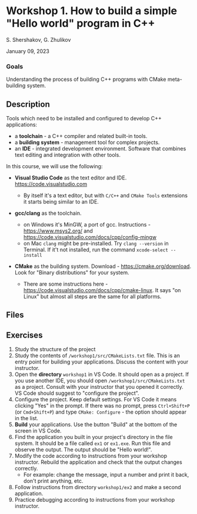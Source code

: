 # Workshop 1. How to build a simple "Hello world" program in C++

S. Shershakov, G. Zhulikov

January 09, 2023

###  Goals

Understanding the process of building C++ programs with CMake meta-building system.


## Description

Tools which need to be installed and configured to develop C++ applications:

- a **toolchain** - a C++ compiler and related built-in tools.
- a **building system** - management tool for complex projects.
- an **IDE** - integrated development environment. Software that combines text editing and integration with other tools.

In this course, we will use the following:

- **Visual Studio Code** as the text editor and IDE. https://code.visualstudio.com
  - By itself it's a text editor, but with `C/C++` and `CMake Tools` extensions it starts being similar to an IDE.
- **gcc/clang** as the toolchain.
  - on Windows it's MinGW, a port of gcc. Instructions - https://www.msys2.org/ and https://code.visualstudio.com/docs/cpp/config-mingw
  - on Mac `clang` might be pre-installed. Try `clang --version` in Terminal. If it't not installed, run the command `xcode-select --install`

- **CMake** as the building system. Download - https://cmake.org/download. Look for "Binary distributions" for your system.
  - There are some instructions here - https://code.visualstudio.com/docs/cpp/cmake-linux. It says "on Linux" but almost all steps are the same for all platforms.

## Files

## Exercises

1. Study the structure of the project
2. Study the contents of `/workshop1/src/CMakeLists.txt` file. This is an entry point for building your applications. Discuss the content with your instructor.
3. Open the **directory** `workshop1` in VS Code. It should open as a project. If you use another IDE, you should open `/workshop1/src/CMakeLists.txt` as a project. Consult with your instructor that you opened it correctly. VS Code should suggest to "configure the project".
4. Configure the project. Keep default settings. For VS Code it means clicking "Yes" in the prompt. If there was no prompt, press `Ctrl+Shift+P` (or `Cmd+Shift+P`) and type `CMake: Configure` - the option should appear in the list.
5. **Build** your applications. Use the button "Build" at the bottom of the screen in VS Code.
6. Find the application you built in your project's directory in the file system. It should be a file called `ex1` or `ex1.exe`. Run this file and observe the output. The output should be "Hello world!".
7. Modify the code according to instructions from your workshop instructor. Rebuild the application and check that the output changes correctly.
   - For example: change the message, input a number and print it back, don't print anything, etc.
8. Follow instructions from directory `workshop1/ex2` and make a second application.
9. Practice debugging according to instructions from your workshop instructor.
